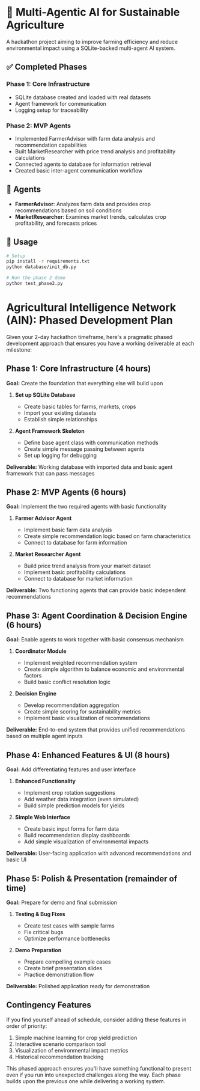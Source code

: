 # 🌾 Multi-Agentic AI for Sustainable Agriculture

A hackathon project aiming to improve farming efficiency and reduce environmental impact using a SQLite-backed multi-agent AI system.

## ✅ Completed Phases

### Phase 1: Core Infrastructure
- SQLite database created and loaded with real datasets
- Agent framework for communication
- Logging setup for traceability

### Phase 2: MVP Agents
- Implemented FarmerAdvisor with farm data analysis and recommendation capabilities
- Built MarketResearcher with price trend analysis and profitability calculations
- Connected agents to database for information retrieval
- Created basic inter-agent communication workflow

## 🚀 Agents

- **FarmerAdvisor**: Analyzes farm data and provides crop recommendations based on soil conditions
- **MarketResearcher**: Examines market trends, calculates crop profitability, and forecasts prices

## 📂 Usage

```bash
# Setup
pip install -r requirements.txt
python database/init_db.py

# Run the phase 2 demo
python test_phase2.py
```

# Agricultural Intelligence Network (AIN): Phased Development Plan

Given your 2-day hackathon timeframe, here's a pragmatic phased development approach that ensures you have a working deliverable at each milestone:

## Phase 1: Core Infrastructure (4 hours)
**Goal:** Create the foundation that everything else will build upon

1. **Set up SQLite Database**
   - Create basic tables for farms, markets, crops
   - Import your existing datasets
   - Establish simple relationships

2. **Agent Framework Skeleton**
   - Define base agent class with communication methods
   - Create simple message passing between agents
   - Set up logging for debugging

**Deliverable:** Working database with imported data and basic agent framework that can pass messages

## Phase 2: MVP Agents (6 hours)
**Goal:** Implement the two required agents with basic functionality

1. **Farmer Advisor Agent**
   - Implement basic farm data analysis
   - Create simple recommendation logic based on farm characteristics
   - Connect to database for farm information

2. **Market Researcher Agent**
   - Build price trend analysis from your market dataset
   - Implement basic profitability calculations
   - Connect to database for market information

**Deliverable:** Two functioning agents that can provide basic independent recommendations

## Phase 3: Agent Coordination & Decision Engine (6 hours)
**Goal:** Enable agents to work together with basic consensus mechanism

1. **Coordinator Module**
   - Implement weighted recommendation system
   - Create simple algorithm to balance economic and environmental factors
   - Build basic conflict resolution logic

2. **Decision Engine**
   - Develop recommendation aggregation
   - Create simple scoring for sustainability metrics
   - Implement basic visualization of recommendations

**Deliverable:** End-to-end system that provides unified recommendations based on multiple agent inputs

## Phase 4: Enhanced Features & UI (8 hours)
**Goal:** Add differentiating features and user interface

1. **Enhanced Functionality**
   - Implement crop rotation suggestions
   - Add weather data integration (even simulated)
   - Build simple prediction models for yields

2. **Simple Web Interface**
   - Create basic input forms for farm data
   - Build recommendation display dashboards
   - Add simple visualization of environmental impacts

**Deliverable:** User-facing application with advanced recommendations and basic UI

## Phase 5: Polish & Presentation (remainder of time)
**Goal:** Prepare for demo and final submission

1. **Testing & Bug Fixes**
   - Create test cases with sample farms
   - Fix critical bugs
   - Optimize performance bottlenecks

2. **Demo Preparation**
   - Prepare compelling example cases
   - Create brief presentation slides
   - Practice demonstration flow

**Deliverable:** Polished application ready for demonstration

## Contingency Features
If you find yourself ahead of schedule, consider adding these features in order of priority:

1. Simple machine learning for crop yield prediction
2. Interactive scenario comparison tool
3. Visualization of environmental impact metrics
4. Historical recommendation tracking

This phased approach ensures you'll have something functional to present even if you run into unexpected challenges along the way. Each phase builds upon the previous one while delivering a working system.
